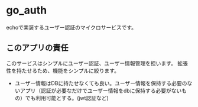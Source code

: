 # go_auth
echoで実装するユーザー認証のマイクロサービスです。

## このアプリの責任
このサービスはシンプルにユーザー認証、ユーザー情報管理を担います。
拡張性を持たせるため、機能をシンプルに絞ります。

- ユーザー情報はDBに持たせなくても良い。ユーザー情報を保持する必要のないアプリ（認証が必要なだけでユーザー情報をdbに保持する必要がないもの）でも利用可能とする。(jwt認証など)

